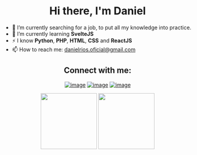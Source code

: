 <h1 align="center">Hi there, I'm Daniel</h1>

- 🔭 I’m currently searching for a job, to put all my knowledge into practice.
- 🌱 I’m currently learning **SvelteJS**
- ⚡ I know **Python**, **PHP**, **HTML**, **CSS** and **ReactJS**
- 📫 How to reach me: danielrios.oficial@gmail.com

<div align="center">
<h2 align="center">Connect with me:</h2>
  
[![image](https://img.shields.io/badge/LinkedIn-0077B5?style=for-the-badge&logo=linkedin&logoColor=white)](https://www.linkedin.com/in/danielrios549/)
[![image](https://img.shields.io/badge/Instagram-E4405F?style=for-the-badge&logo=instagram&logoColor=white)](https://www.instagram.com/danielrios549/)
[![image](https://img.shields.io/badge/Twitter-1DA1F2?style=for-the-badge&logo=twitter&logoColor=white)](https://twitter.com/DanielRios549)

</div>

<p align= "center">
  <img height= "150" src="https://github-readme-stats.vercel.app/api?username=DanielRios549&theme=react&show_icons=true&&include_all_commits=true&hide_border=true" />
  <img height= "150" src="https://github-readme-stats.vercel.app/api/top-langs/?username=DanielRios549&langs_count=8&theme=react&layout=compact&hide_border=true" />
</p>

